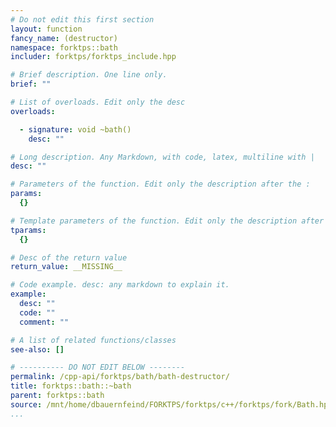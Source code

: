 ```yaml
---
# Do not edit this first section
layout: function
fancy_name: (destructor)
namespace: forktps::bath
includer: forktps/forktps_include.hpp

# Brief description. One line only.
brief: ""

# List of overloads. Edit only the desc
overloads:

  - signature: void ~bath()
    desc: ""

# Long description. Any Markdown, with code, latex, multiline with |
desc: ""

# Parameters of the function. Edit only the description after the :
params:
  {}

# Template parameters of the function. Edit only the description after the :
tparams:
  {}

# Desc of the return value
return_value: __MISSING__

# Code example. desc: any markdown to explain it.
example:
  desc: ""
  code: ""
  comment: ""

# A list of related functions/classes
see-also: []

# ---------- DO NOT EDIT BELOW --------
permalink: /cpp-api/forktps/bath/bath-destructor/
title: forktps::bath::~bath
parent: forktps::bath
source: /mnt/home/dbauernfeind/FORKTPS/forktps/c++/forktps/fork/Bath.hpp
...
```


